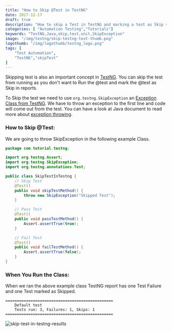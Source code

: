 ```yaml
---
title: "How to Skip @Test in TestNG"
date: 2017-12-17
draft: true
description: "How to skip a Test in TestNG and marking a test as Skip should be present in Test Report as Skip."
categories: [ "Automation Testing","Tutorials"]
keywords: "TestNG,Java,skip,test,unit,SkipException"
image: "/img/testng/skip-testng-test-thumb.png"
logothumb: "/img/logothumb/testng_logo.png"
tags: [
    "Test Automation",
    "TestNG","skipTest"
]
---
```

Skipping test is also an important concept in [TestNG](http://testng.org/doc/). You can skip the test from running as you don't want to Run the @test and mark the @test as Skip in reports.

To Skip the test we need to use `org.testng.SkipException` an [Exception Class from TestNG](https://jitpack.io/com/github/cbeust/testng/master/javadoc/org/testng/SkipException.html). We have to throw an exception to the first line and code will come out from the test. You can have a look at Java document to read more about [exception throwing](https://docs.oracle.com/javase/tutorial/essential/exceptions/throwing.html).

### How to Skip @Test:

We are going to throw SkipException in the following example Class.
```Java
package com.tutorial.testng;

import org.testng.Assert;
import org.testng.SkipException;
import org.testng.annotations.Test;

public class SkipTestInTestng {
	// Skip Test
	@Test()
	public void skipTestMethod() {
		throw new SkipException("Skipped Test");
	}

	// Pass Test
	@Test()
	public void passTestMethod() {
		Assert.assertTrue(true);
	}

	// Fail Test
	@Test()
	public void failTestMethod() {
		Assert.assertTrue(false);
	}
}
```
### When You Run the Class:
When we ran the above example class TestNG report has one Test Failure and one Test marked as Skipped.
```Console
===============================================
    Default test
    Tests run: 3, Failures: 1, Skips: 1
===============================================
```
![skip-test-in-testng-results](/img/testng/skip-test-in-testng-results.png)
